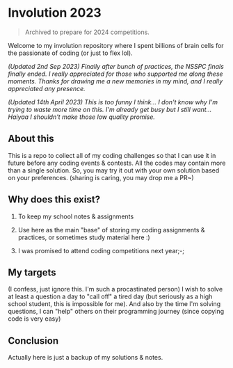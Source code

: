 # Involution 2023

> Archived to prepare for 2024 competitions.

Welcome to my involution repository where I spent billions of brain cells for the passionate of coding (or just to flex lol).

_(Updated 2nd Sep 2023) Finally after bunch of practices, the NSSPC finals finally ended. I really appreciated for those who supported me along these moments. Thanks for drawing me a new memories in my mind, and I really appreciated any presence._

_(Updated 14th April 2023) This is too funny I think... I don't know why I'm trying to waste more time on this. I'm already get busy but I still want... Haiyaa I shouldn't make those low quality promise._

## About this
This is a repo to collect all of my coding challenges so that I can use it in future before any coding events & contests. All the codes may contain more than a single solution. So, you may try it out with your own solution based on your preferences. (sharing is caring, you may drop me a PR~)

## Why does this exist?
1. To keep my school notes & assignments

2. Use here as the main "base" of storing my coding assignments & practices, or sometimes study material here :)

3. I was promised to attend coding competitions next year;-; 

## My targets
(I confess, just ignore this. I'm such a procastinated person)
I wish to solve at least a question a day to "call off" a tired day (but seriously as a high school student, this is impossible for me). And also by the time I'm solving questions, I can "help" others on their programming journey (since copying code is very easy)

## Conclusion
Actually here is just a backup of my solutions & notes.
